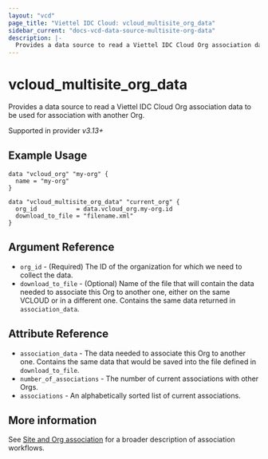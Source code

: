 ```yaml
---
layout: "vcd"
page_title: "Viettel IDC Cloud: vcloud_multisite_org_data"
sidebar_current: "docs-vcd-data-source-multisite-org-data"
description: |-
  Provides a data source to read a Viettel IDC Cloud Org association data to be used for association with another Org.
---
```


# vcloud\_multisite\_org\_data

Provides a data source to read a Viettel IDC Cloud Org association data to be used for association with another Org.

Supported in provider *v3.13+*

## Example Usage 


```hcl
data "vcloud_org" "my-org" {
  name = "my-org"
}

data "vcloud_multisite_org_data" "current_org" {
  org_id           = data.vcloud_org.my-org.id
  download_to_file = "filename.xml"
}
```

## Argument Reference

* `org_id` - (Required) The ID of the organization for which we need to collect the data.
* `download_to_file` - (Optional) Name of the file that will contain the data needed to associate this Org to another one, 
  either on the same VCLOUD or in a different one.
  Contains the same data returned in `association_data`.

## Attribute Reference

* `association_data` - The data needed to associate this Org to another one. Contains the same data that would be saved into
  the file defined in `download_to_file`.
* `number_of_associations` - The number of current associations with other Orgs.
* `associations` - An alphabetically sorted list of current associations.

## More information

See [Site and Org association](/providers/terraform-viettelidc/vcloud/latest/docs/guides/site_org_association) for a broader description
of association workflows.